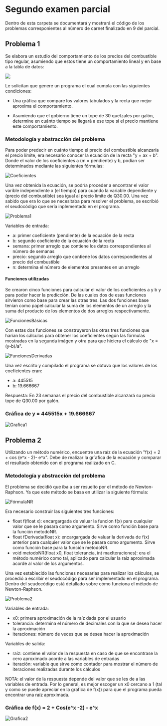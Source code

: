 # Segundo examen parcial
Dentro de esta carpeta se documentará y mostrará el código de los problemas corresponientes al número de carnet finalizado en 9 del parcial.

## Problema 1
Se elabora un estudio del comportamiento de los precios del combustible tipo regular, asumiendo que
estos tiene un comportamiento lineal y en base a la tabla de datos:

![](/Segundo_Parcial/Imagenes/DatosPrecioComb.png)

Le solicitan que genere un programa el cual cumpla con las siguientes condiciones:
- Una gráfica que compare los valores tabulados y la recta que mejor aproxima el comportamiento.

- Asumiendo que el gobierno tiene un tope de 30 quetzales por galón, determine en cuánto tiempo se
llegará a ese tope si el precio mantiene este comportamiento.

### Metodología y abstracción del problema
Para poder predecir en cuánto tiempo el precio del combustible alcanzaría el precio límite, era necesario conocer la ecuación de la recta "y = ax + b". Donde el valor de los coeficientes a (m = pendiente) y b, podían ser determinados mediante las siguientes fórmulas:

![Coeficientes](/Segundo_Parcial/Imagenes/coef.png)

Una vez obtenida la ecuación, se podría proceder a encontrar el valor varible independiente x (el tiempo) para cuando la variable dependiente y (precio del combustible) sea igual al precio límite de Q30.00. Una vez sabido que era lo que se necesitaba para resolver el problema, se escribió el seudocódigo que sería inplementado en el programa.

![Problema1](/Segundo_Parcial/Imagenes/Seudocodigo1.png)

Variables de entrada:
- a: primer coeficiente (pendiente) de la ecuación de la recta
- b: segundo coeficiente de la ecuación de la recta
- semana: primer arreglo que contiene los datos correspondientes al número de semanas
- precio: segundo arreglo que contiene los datos correspondientes al precio del combustible
- n: determina el número de elementos presentes en un arreglo 

#### Funciones utilizadas
Se crearon cinco funciones para calcular el valor de los coeficientes a y b y para poder hacer la predicción. De las cuales dos de esas funciones sirvieron como base para crear las otras tres. Las dos funciones base tenían como papel calcular la suma de los elementos de un arreglo y la suma del producto de los elementos de dos arreglos respectivamente.

![FuncionesBásicas](/Segundo_Parcial/Imagenes/funciones1y2.png)

Con estas dos funciones se construyeron las otras tres funciones que harían los cálculos para obtener los coeficientes según las fórmulas mostradas en la segunda imágen y otra para que hiciera el cálculo de "x = (y-b)/a".

![FuncionesDerivadas](/Segundo_Parcial/Imagenes/funciones34y5.png)

Una vez escrito y compilado el programa se obtuvo que los valores de los coeficientes eran:

- a: 445515
- b: 19.666667

Respuesta:
En 23 semanas el precio del combustible alcanzará su precio tope de Q30.00 por galón. 

### Gráfica de y = 445515x + 19.666667
![Grafica1](/Segundo_Parcial/Imagenes/Grafica1.png)


## Problema 2
Utilizando un método numérico, encuentre una raíz de la ecuación "f(x) = 2 + cos (e^x - 2)- e^x".
Debe de realizar la gr´afica de la ecuación y comparar el resultado obtenido con el programa realizado en C.

### Metodología y abstracción del problema
El problema se decidió que iba a ser resuelto por el método de Newton-Raphson. Ya que este método se basa en utilizar la siguiente fórmula:


![FórmulaNR](/Segundo_Parcial/Imagenes/formulaNR.png)

Era necesario construir las siguientes tres funciones:

- float f(float x): encargargada de valuar la funcion f(x) para cualquier valor que se le pasara como argumento. Sirve como función base para la función metodoNR.
- float fDerivada(float x): encargargada de valuar la derivada de f(x) anterior para cualquier valor que se le pasara como argumento. Sirve como función base para la función metodoNR.
- void metodoNR(float x0, float tolerancia, int maxIteraciones): era el método numérico como tal, aplicado para calcular la raíz aproximada acorde al valor de los argumentos.

Una vez establecido las funciones necesarias para realizar los cálculos, se procedió a escribir el seudocódigo para ser implementado en el programa. Dentro del seudocódigo está detallado sobre cómo funciona el método de Newton-Raphson.

![Problema2](/Segundo_Parcial/Imagenes/Seudocodigo2.png)

Variables de entrada:
- x0: primera aproximación de la raíz dada por el usuario
- tolerancia: determina el número de decimales con  la que se desea hacer la aproximación
- iteraciones: número de veces que se desea hacer la aproximación

Variables de salida:
- raíz: contiene el valor de la respuesta en caso de que se encontrase la cero aproximado acorde a las variables de entradas
- iteración: variable que sirve como contador para mostrar el número de iteraciones realizadas durante los cálculos

NOTA: el valor de la respuesta depende del valor que se les de a las variables de entrada. Por lo general, es mejor escoger un x0 cercano a 1 (tal y como se puede apreciar en la grafica de f(x)) para que el programa pueda encontrar una raíz aproximada.

### Gráfica de f(x) = 2 + Cos(e^x -2) - e^x
![Grafica2](/Segundo_Parcial/Imagenes/Grafica2.png)

